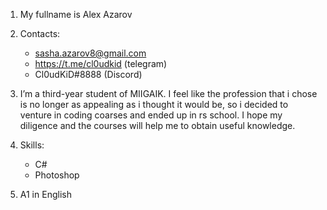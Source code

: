 1. My fullname is Alex Azarov

2. Contacts:
    - sasha.azarov8@gmail.com
    - https://t.me/cl0udkid (telegram)
    - Cl0udKiD#8888  (Discord)

3. I’m a third-year student of MIIGAIK. I feel like the profession that i chose is no longer as appealing as i thought it would be, so i decided to venture in coding coarses and ended up in rs school. I hope my diligence and the courses will help me to obtain useful knowledge.

4. Skills:
    - C#
    - Photoshop

5. A1 in English
